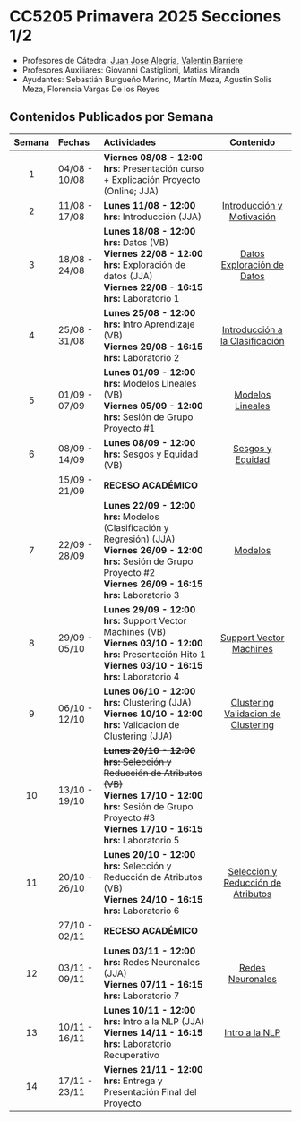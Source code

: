 # CC5205 Primavera 2025 Secciones 1/2

- Profesores de Cátedra: [Juan Jose Alegria](https://dcc.uchile.cl/pregrado/academico/juan-alegria), [Valentin Barriere](https://dcc.uchile.cl/pregrado/academico/valentin-barriere)
- Profesores Auxiliares: Giovanni Castiglioni, Matias Miranda
- Ayudantes: Sebastián Burgueño Merino, Martín Meza, Agustin Solis Meza, Florencia Vargas De los Reyes

## Contenidos Publicados por Semana

| Semana | Fechas        | Actividades                                                                                                                                                                                |                                                                 Contenido                                                                  |
| :----: | :------------ | :----------------------------------------------------------------------------------------------------------------------------------------------------------------------------------------- | :----------------------------------------------------------------------------------------------------------------------------------------: |
|   1    | 04/08 - 10/08 | **Viernes 08/08 - 12:00 hrs**: Presentación curso + Explicación Proyecto (Online; JJA)                                                                                                     |                                                                                                                                            |
|   2    | 11/08 - 17/08 | **Lunes 11/08 - 12:00 hrs**: Introducción (JJA) <br/>                                                                                                                                      |              [Introducción y Motivación](https://drive.google.com/file/d/1U_IMPZU535o6L5Wn5gKeieKPF_5XZNVt/view?usp=sharing)               |
|   3    | 18/08 - 24/08 | **Lunes 18/08 - 12:00 hrs:** Datos (VB) <br/> **Viernes 22/08 - 12:00 hrs:** Exploración de datos (JJA) <br/> **Viernes 22/08 - 16:15 hrs:** Laboratorio 1                                 | [Datos](https://valbarriere.github.io/minerias/2_datos/) </br> [Exploración de Datos](https://docs.google.com/presentation/d/15Tiz9hvavn5n0T3rtWowvXrD30N0JA_H/edit?usp=sharing&ouid=105253079568453970239&rtpof=true&sd=true) |
|   4    | 25/08 - 31/08 | **Lunes 25/08 - 12:00 hrs:** Intro Aprendizaje (VB) <br/> **Viernes 29/08 - 16:15 hrs:** Laboratorio 2                    |                           [Introducción a la Clasificación](https://valbarriere.github.io/minerias/4_intro_sl/)                            |
|   5    | 01/09 - 07/09 | **Lunes 01/09 - 12:00 hrs:** Modelos Lineales (VB) <br/> **Viernes 05/09 - 12:00 hrs:** Sesión de Grupo Proyecto #1                                                                       |                                 [Modelos Lineales](https://valbarriere.github.io/minerias/6_modelos_lin/)                                  |
|   6    | 08/09 - 14/09 | **Lunes 08/09 - 12:00 hrs:** Sesgos y Equidad (VB)                                                                                                                                         |                                    [Sesgos y Equidad](https://valbarriere.github.io/minerias/5_biases/)                                    |
|        | 15/09 - 21/09 | **RECESO ACADÉMICO**                                                                                                                                                                       |                                                                                                                                            |
|   7    | 22/09 - 28/09 | **Lunes 22/09 - 12:00 hrs:** Modelos (Clasificación y Regresión) (JJA) <br/> **Viernes 26/09 - 12:00 hrs:** Sesión de Grupo Proyecto #2 <br/> **Viernes 26/09 - 16:15 hrs:** Laboratorio 3 |                                    [Modelos](https://docs.google.com/presentation/d/1ZwXjLIITUdRulUTwKrQRyMhX9VLwpkdG/edit?slide=id.p1#slide=id.p1)                                     |
|   8    | 29/09 - 05/10 | **Lunes 29/09 - 12:00 hrs:** Support Vector Machines (VB) <br/> **Viernes 03/10 - 12:00 hrs:** Presentación Hito 1 <br/> **Viernes 03/10 - 16:15 hrs:** Laboratorio 4                      |                                  [Support Vector Machines](https://valbarriere.github.io/minerias/8_svm/)                                  |
|   9    | 06/10 - 12/10 | **Lunes 06/10 - 12:00 hrs:** Clustering (JJA) <br/> **Viernes 10/10 - 12:00 hrs:** Validacion de Clustering (JJA)                                                                          |                 [Clustering](https://docs.google.com/presentation/d/1FHe-abYqbuMH9V1SKaVfkozzDAIvjvMI/edit?usp=sharing&ouid=105253079568453970239&rtpof=true&sd=true) <br/> [Validacion de Clustering](https://docs.google.com/presentation/d/1T96jGSA3SdSsKLZbhx29W4XAsi4AfFEe_cgNKFNqGEM/edit?usp=sharing)                 |
|   10   | 13/10 - 19/10 | ~~**Lunes 20/10 - 12:00 hrs:** Selección y Reducción de Atributos (VB)~~ <br/> **Viernes 17/10 - 12:00 hrs:** Sesión de Grupo Proyecto #3 <br/> **Viernes 17/10 - 16:15 hrs:** Laboratorio 5   |                                       |
|   11   | 20/10 - 26/10 | **Lunes 20/10 - 12:00 hrs:** Selección y Reducción de Atributos (VB) <br/> **Viernes 24/10 - 16:15 hrs:** Laboratorio 6                                                                                     |                                 [Selección y Reducción de Atributos](https://valbarriere.github.io/minerias/10_reduccion_atributos/)                                           |
|        | 27/10 - 02/11 | **RECESO ACADÉMICO**                                                                                                                                                                       |                                                                                                                                            |
|   12   | 03/11 - 09/11 | **Lunes 03/11 - 12:00 hrs:** Redes Neuronales (JJA)  <br/> **Viernes 07/11 - 16:15 hrs:** Laboratorio 7                                                                                                                                       |                                        [Redes Neuronales](https://valbarriere.github.io/minerias/11_nn/)                                   |
|   13   | 10/11 - 16/11 | **Lunes 10/11 - 12:00 hrs:** Intro a la NLP (JJA)  <br/> **Viernes 14/11 - 16:15 hrs:** Laboratorio Recuperativo                                                                                                                                    |                                                                                                                                     [Intro a la NLP](https://valbarriere.github.io/minerias/12_nlp/)        |
|   14   | 17/11 - 23/11 | **Viernes 21/11 - 12:00 hrs:** Entrega y Presentación Final del Proyecto                                                                                                                   |                                                                                                                                            |
